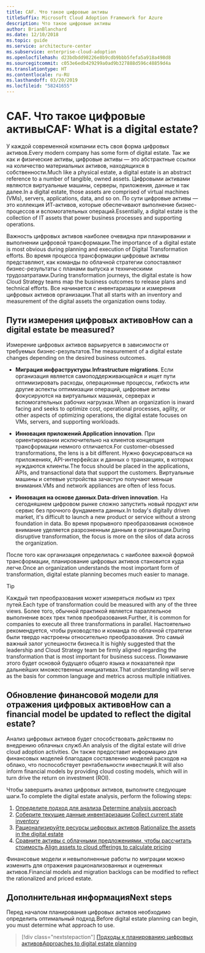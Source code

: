 ```yaml
---
title: CAF. Что такое цифровые активы
titleSuffix: Microsoft Cloud Adoption Framework for Azure
description: Что такое цифровые активы
author: BrianBlanchard
ms.date: 12/10/2018
ms.topic: guide
ms.service: architecture-center
ms.subservice: enterprise-cloud-adoption
ms.openlocfilehash: d23bdbdd98226e8b9cdb9bbb5fefa5a918a498d8
ms.sourcegitcommit: c053e6edb429299a0ad9b327888d596c48859d4a
ms.translationtype: HT
ms.contentlocale: ru-RU
ms.lasthandoff: 03/20/2019
ms.locfileid: "58241655"
---
```

<!-- markdownlint-disable MD026 -->

# <a name="caf-what-is-a-digital-estate"></a><span data-ttu-id="04234-103">CAF. Что такое цифровые активы</span><span class="sxs-lookup"><span data-stu-id="04234-103">CAF: What is a digital estate?</span></span>

<span data-ttu-id="04234-104">У каждой современной компании есть своя форма цифровых активов.</span><span class="sxs-lookup"><span data-stu-id="04234-104">Every modern company has some form of digital estate.</span></span> <span data-ttu-id="04234-105">Так же как и физические активы, цифровые активы — это абстрактные ссылки на количество материальных активов, находящихся в собственности.</span><span class="sxs-lookup"><span data-stu-id="04234-105">Much like a physical estate, a digital estate is an abstract reference to a number of tangible, owned assets.</span></span> <span data-ttu-id="04234-106">Цифровыми активами являются виртуальные машины, серверы, приложения, данные и так далее.</span><span class="sxs-lookup"><span data-stu-id="04234-106">In a digital estate, those assets are comprised of virtual machines (VMs), servers, applications, data, and so on.</span></span> <span data-ttu-id="04234-107">По сути цифровые активы — это коллекция ИТ-активов, которые обеспечивают выполнение бизнес-процессов и вспомогательных операций.</span><span class="sxs-lookup"><span data-stu-id="04234-107">Essentially, a digital estate is the collection of IT assets that power business processes and supporting operations.</span></span>

<span data-ttu-id="04234-108">Важность цифровых активов наиболее очевидна при планировании и выполнении цифровой трансформации.</span><span class="sxs-lookup"><span data-stu-id="04234-108">The importance of a digital estate is most obvious during planning and execution of Digital Transformation efforts.</span></span> <span data-ttu-id="04234-109">Во время процесса трансформации цифровые активы представляют, как команды по облачной стратегии сопоставляют бизнес-результаты с планами выпуска и техническими трудозатратами.</span><span class="sxs-lookup"><span data-stu-id="04234-109">During transformation journeys, the digital estate is how Cloud Strategy teams map the business outcomes to release plans and technical efforts.</span></span> <span data-ttu-id="04234-110">Все начинается с инвентаризации и измерения цифровых активов организации.</span><span class="sxs-lookup"><span data-stu-id="04234-110">That all starts with an inventory and measurement of the digital assets the organization owns today.</span></span>

## <a name="how-can-a-digital-estate-be-measured"></a><span data-ttu-id="04234-111">Пути измерения цифровых активов</span><span class="sxs-lookup"><span data-stu-id="04234-111">How can a digital estate be measured?</span></span>

<span data-ttu-id="04234-112">Измерение цифровых активов варьируется в зависимости от требуемых бизнес-результатов.</span><span class="sxs-lookup"><span data-stu-id="04234-112">The measurement of a digital estate changes depending on the desired business outcomes.</span></span>

- <span data-ttu-id="04234-113">**Миграция инфраструктуры**.</span><span class="sxs-lookup"><span data-stu-id="04234-113">**Infrastructure migrations**.</span></span> <span data-ttu-id="04234-114">Если организация является самоподдерживающейся и ищет пути оптимизировать расходы, операционные процессы, гибкость или другие аспекты оптимизации операций, цифровые активы фокусируются на виртуальных машинах, серверах и вспомогательных рабочих нагрузках.</span><span class="sxs-lookup"><span data-stu-id="04234-114">When an organization is inward facing and seeks to optimize cost, operational processes, agility, or other aspects of optimizing operations, the digital estate focuses on VMs, servers, and supporting workloads.</span></span>

- <span data-ttu-id="04234-115">**Инновация приложений**.</span><span class="sxs-lookup"><span data-stu-id="04234-115">**Application innovation**.</span></span> <span data-ttu-id="04234-116">При ориентировании исключительно на клиентов концепция трансформации немного отличается.</span><span class="sxs-lookup"><span data-stu-id="04234-116">For customer-obsessed transformations, the lens is a bit different.</span></span> <span data-ttu-id="04234-117">Нужно фокусироваться на приложениях, API-интерфейсах и данных о транзакциях, в которых нуждаются клиенты.</span><span class="sxs-lookup"><span data-stu-id="04234-117">The focus should be placed in the applications, APIs, and transactional data that support the customers.</span></span> <span data-ttu-id="04234-118">Виртуальные машины и сетевые устройства зачастую получают меньше внимания.</span><span class="sxs-lookup"><span data-stu-id="04234-118">VMs and network appliances are often of less focus.</span></span>

- <span data-ttu-id="04234-119">**Инновация на основе данных**.</span><span class="sxs-lookup"><span data-stu-id="04234-119">**Data-driven innovation**.</span></span> <span data-ttu-id="04234-120">На сегодняшнем цифровом рынке сложно запустить новый продукт или сервис без прочного фундамента данных.</span><span class="sxs-lookup"><span data-stu-id="04234-120">In today's digitally driven market, it's difficult to launch a new product or service without a strong foundation in data.</span></span> <span data-ttu-id="04234-121">Во время прорывного преобразования основное внимание уделяется разрозненным данным в организации.</span><span class="sxs-lookup"><span data-stu-id="04234-121">During disruptive transformation, the focus is more on the silos of data across the organization.</span></span>

<span data-ttu-id="04234-122">После того как организация определилась с наиболее важной формой трансформации, планирование цифровых активов становится куда легче.</span><span class="sxs-lookup"><span data-stu-id="04234-122">Once an organization understands the most important form of transformation, digital estate planning becomes much easier to manage.</span></span>

> [!TIP]
> <span data-ttu-id="04234-123">Каждый тип преобразования может измеряться любым из трех путей.</span><span class="sxs-lookup"><span data-stu-id="04234-123">Each type of transformation could be measured with any of the three views.</span></span> <span data-ttu-id="04234-124">Более того, обычной практикой является параллельное выполнение всех трех типов преобразования.</span><span class="sxs-lookup"><span data-stu-id="04234-124">Further, it is common for companies to execute all three transformations in parallel.</span></span> <span data-ttu-id="04234-125">Настоятельно рекомендуется, чтобы руководство и команда по облачной стратегии были твердо настроены относительно преобразования. Это самый важный залог успешности бизнеса.</span><span class="sxs-lookup"><span data-stu-id="04234-125">It is highly suggested that the leadership and Cloud Strategy team be firmly aligned regarding the transformation that is most important for business success.</span></span> <span data-ttu-id="04234-126">Понимание этого будет основой будущего общего языка и показателей при дальнейших множественных инициативах.</span><span class="sxs-lookup"><span data-stu-id="04234-126">That understanding will serve as the basis for common language and metrics across multiple initiatives.</span></span>

## <a name="how-can-a-financial-model-be-updated-to-reflect-the-digital-estate"></a><span data-ttu-id="04234-127">Обновление финансовой модели для отражения цифровых активов</span><span class="sxs-lookup"><span data-stu-id="04234-127">How can a financial model be updated to reflect the digital estate?</span></span>

<span data-ttu-id="04234-128">Анализ цифровых активов будет способствовать действиям по внедрению облачных служб.</span><span class="sxs-lookup"><span data-stu-id="04234-128">An analysis of the digital estate will drive cloud adoption activities.</span></span> <span data-ttu-id="04234-129">Он также предоставит информацию для финансовых моделей благодаря составлению моделей расходов на облако, что поспособствует рентабельности инвестиций.</span><span class="sxs-lookup"><span data-stu-id="04234-129">It will also inform financial models by providing cloud costing models, which will in turn drive the return on investment (ROI).</span></span>

<span data-ttu-id="04234-130">Чтобы завершить анализ цифровых активов, выполните следующие шаги.</span><span class="sxs-lookup"><span data-stu-id="04234-130">To complete the digital estate analysis, perform the following steps:</span></span>

1. <span data-ttu-id="04234-131">[Определите подход для анализа](approach.md).</span><span class="sxs-lookup"><span data-stu-id="04234-131">[Determine analysis approach](approach.md)</span></span>
1. <span data-ttu-id="04234-132">[Соберите текущие данные инвентаризации](inventory.md).</span><span class="sxs-lookup"><span data-stu-id="04234-132">[Collect current state inventory](inventory.md)</span></span>
1. <span data-ttu-id="04234-133">[Рационализируйте ресурсы цифровых активов](rationalize.md).</span><span class="sxs-lookup"><span data-stu-id="04234-133">[Rationalize the assets in the digital estate](rationalize.md)</span></span>
1. <span data-ttu-id="04234-134">[Сравните активы с облачными предложениями, чтобы рассчитать стоимость](calculate.md).</span><span class="sxs-lookup"><span data-stu-id="04234-134">[Align assets to cloud offerings to calculate pricing](calculate.md)</span></span>

<span data-ttu-id="04234-135">Финансовые модели и невыполненные работы по миграции можно изменить для отражения рационализованных и оцененных активов.</span><span class="sxs-lookup"><span data-stu-id="04234-135">Financial models and migration backlogs can be modified to reflect the rationalized and priced estate.</span></span>

## <a name="next-steps"></a><span data-ttu-id="04234-136">Дополнительная информация</span><span class="sxs-lookup"><span data-stu-id="04234-136">Next steps</span></span>

<span data-ttu-id="04234-137">Перед началом планирования цифровых активов необходимо определить оптимальный подход.</span><span class="sxs-lookup"><span data-stu-id="04234-137">Before digital estate planning can begin, you must determine what approach to use.</span></span>

> [!div class="nextstepaction"]
> [<span data-ttu-id="04234-138">Подходы к планированию цифровых активов</span><span class="sxs-lookup"><span data-stu-id="04234-138">Approaches to digital estate planning</span></span>](approach.md)
